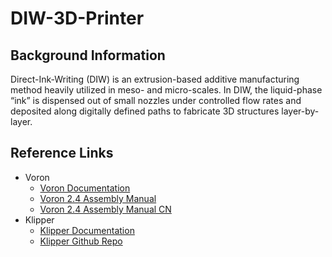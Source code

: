 # DIW-3D-Printer

## Background Information

Direct-Ink-Writing (DIW) is an extrusion-based additive manufacturing method heavily utilized in meso- and micro-scales. In DIW, the liquid-phase “ink” is dispensed out of small nozzles under controlled flow rates and deposited along digitally defined paths to fabricate 3D structures layer-by-layer. 

## Reference Links

- Voron 
  - [Voron Documentation](https://docs.vorondesign.com/)
  - [Voron 2.4 Assembly Manual](./Assembly_Manual_2.4r2.pdf)
  - [Voron 2.4 Assembly Manual CN]()
- Klipper
  - [Klipper Documentation](https://www.klipper3d.org/)
  - [Klipper Github Repo](https://github.com/Klipper3d/klipper/)